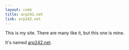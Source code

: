 ```yaml
---
layout: code
title: arp242.net
link: arp242.net
---
```


This is my site. There are many like it, but this one is mine.

It's named [arp242.net](http://arp242.net).

